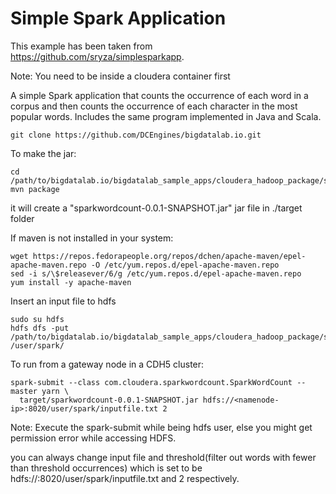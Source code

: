Simple Spark Application
==============

This example has been taken from https://github.com/sryza/simplesparkapp. 

Note: You need to be inside a cloudera container first

A simple Spark application that counts the occurrence of each word in a corpus and then counts the
occurrence of each character in the most popular words.  Includes the same program implemented in
Java and Scala.

    git clone https://github.com/DCEngines/bigdatalab.io.git

To make the jar:
    
    cd /path/to/bigdatalab.io/bigdatalab_sample_apps/cloudera_hadoop_package/simplesparkapp/
    mvn package

it will create a "sparkwordcount-0.0.1-SNAPSHOT.jar" jar file in ./target folder

If maven is not installed in your system:

    wget https://repos.fedorapeople.org/repos/dchen/apache-maven/epel-apache-maven.repo -O /etc/yum.repos.d/epel-apache-maven.repo
    sed -i s/\$releasever/6/g /etc/yum.repos.d/epel-apache-maven.repo
    yum install -y apache-maven

Insert an input file to hdfs
   
    sudo su hdfs 
    hdfs dfs -put /path/to/bigdatalab.io/bigdatalab_sample_apps/cloudera_hadoop_package/simplesparkapp/data/inputfile.txt /user/spark/

To run from a gateway node in a CDH5 cluster:

    spark-submit --class com.cloudera.sparkwordcount.SparkWordCount --master yarn \
      target/sparkwordcount-0.0.1-SNAPSHOT.jar hdfs://<namenode-ip>:8020/user/spark/inputfile.txt 2

Note: Execute the spark-submit while being hdfs user, else you might get permission error while accessing HDFS.

you can always change input file and threshold(filter out words with fewer than threshold occurrences) which is set to be hdfs://<namenode-ip>:8020/user/spark/inputfile.txt and 2 respectively.
